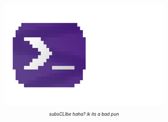 <div align = center>
<img src="https://github.com/plurpio/subsclibe/blob/stable/gh/banner.png?raw=true" width="640" height="320" alt="banner">

*subsCLIbe haha? ik its a bad pun*

<div align = left>
